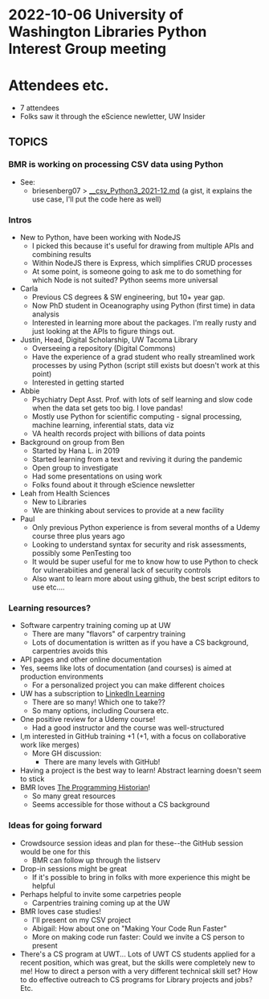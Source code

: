 # 2022-10-06 University of Washington Libraries Python Interest Group meeting
# Attendees etc.
- 7 attendees
- Folks saw it through the eScience newletter, UW Insider

## TOPICS
### BMR is working on processing CSV data using Python
- See:
    - briesenberg07 > [__csv_Python3_2021-12.md](https://gist.github.com/briesenberg07/1d3bdc9d079a8581768088dea1111f6b) (a gist, it explains the use case, I'll put the code here as well)

### Intros
- New to Python, have been working with NodeJS
    - I picked this because it's useful for drawing from multiple APIs and combining results
    - Within NodeJS there is Express, which simplifies CRUD processes 
    - At some point, is someone going to ask me to do something for which Node is not suited? Python seems more universal
- Carla
    - Previous CS degrees & SW engineering, but 10+ year gap. 
    - Now PhD student in Oceanography using Python (first time) in data analysis
    - Interested in learning more about the packages. I'm really rusty and just looking at the APIs to figure things out.
- Justin, Head, Digital Scholarship, UW Tacoma Library
    - Overseeing a repository (Digital Commons)
    - Have the experience of a grad student who really streamlined work processes by using Python (script still exists but doesn't work at this point)
    - Interested in getting started
- Abbie
    - Psychiatry Dept Asst. Prof. with lots of self learning and slow code when the data set gets too big. I love pandas!
    - Mostly use Python for scientific computing - signal processing, machine learning, inferential stats, data viz
    - VA health records project with billions of data points
- Background on group from Ben
    - Started by Hana L. in 2019
    - Started learning from a text and reviving it during the pandemic
    - Open group to investigate
    - Had some presentations on using work
    - Folks found about it through eScience newsletter
- Leah from Health Sciences
    - New to Libraries
    - We are thinking about services to provide at a new facility
- Paul
    - Only previous Python experience is from several months of a Udemy course three plus years ago
    - Looking to understand syntax for security and risk assessments, possibly some PenTesting too
    - It would be super useful for me to know how to use Python to check for vulnerabiities and general lack of security controls
    - Also want to learn more about using github, the best script editors to use etc....

### Learning resources?
- Software carpentry training coming up at UW
    - There are many "flavors" of carpentry training
    - Lots of documentation is written as if you have a CS background, carpentries avoids this
- API pages and other online documentation
- Yes, seems like lots of documentation (and courses) is aimed at production environments
    - For a personalized project you can make different choices
- UW has a subscription to [LinkedIn Learning](https://careers.uw.edu/linkedin-learning/)
    - There are so many! Which one to take??
    - So many options, including Coursera etc.
- One positive review for a Udemy course!
    - Had a good instructor and the course was well-structured
- I,m interested in GitHub training +1 (+1, with a focus on collaborative work like merges)
    - More GH discussion:
        - There are many levels with GitHub!
- Having a project is the best way to learn! Abstract learning doesn't seem to stick
- BMR loves [The Programming Historian](https://programminghistorian.org/)! 
    - So many great resources
    - Seems accessible for those without a CS background

### Ideas for going forward
- Crowdsource session ideas and plan for these--the GitHub session would be one for this
    - BMR can follow up through the listserv
- Drop-in sessions might be great
    - If it's possible to bring in folks with more experience this might be helpful
- Perhaps helpful to invite some carpetries people
    - Carpentries training coming up at the UW
- BMR loves case studies!
    - I'll present on my CSV project
    - Abigail: How about one on "Making Your Code Run Faster"
    - More on making code run faster: Could we invite a CS person to present
- There's a CS program at UWT... Lots of UWT CS students applied for a recent position, which was great, but the skills were completely new to me! How to direct a person with a very different technical skill set? How to do effective outreach to CS programs for Library projects and jobs? Etc.
